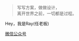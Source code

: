 > 写写方案，做做设计，  
> 离开世界之前，一切都是过程。

Hey，我是Ray(任老板) 

[微信公众号](https://mp.weixin.qq.com/s/SwBxMODCxq1AlQXICOjOZw)



